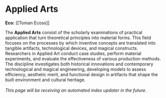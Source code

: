 <!-- wiki-header-section:start -->
# Applied Arts

**Eco:** [[Toman Ecoss]]

The **Applied Arts** consist of the scholarly examinations of practical application that turn theoretical principles into material forms. This field focuses on the processes by which inventive concepts are translated into tangible artifacts, technological devices, and magical constructs. Researchers in Applied Art conduct case studies, perform material experiments, and evaluate the effectiveness of various production methods. The discipline investigates both historical innovations and contemporary technological and magical engineering, developing models to assess efficiency, aesthetic merit, and functional design in artifacts that shape the built environment and cultural heritage.
<br>
<br>
*This page will be receiving an automated index updater in the future.*